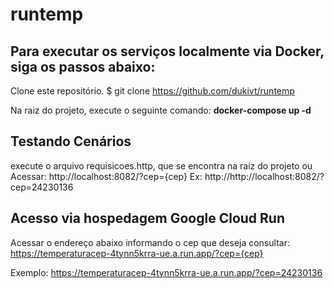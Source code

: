 # runtemp

## Para executar os serviços localmente via Docker, siga os passos abaixo:
Clone este repositório.
$ git clone https://github.com/dukivt/runtemp

Na raiz do projeto, execute o seguinte comando: **docker-compose up -d**

## Testando Cenários
execute o arquivo requisicoes.http, que se encontra na raiz do projeto
ou
Acessar: http://localhost:8082/?cep={cep}
Ex: http://http://localhost:8082/?cep=24230136

## Acesso via hospedagem Google Cloud Run
Acessar o endereço abaixo informando o cep que deseja consultar:
https://temperaturacep-4tynn5krra-ue.a.run.app/?cep={cep}

Exemplo:
https://temperaturacep-4tynn5krra-ue.a.run.app/?cep=24230136
